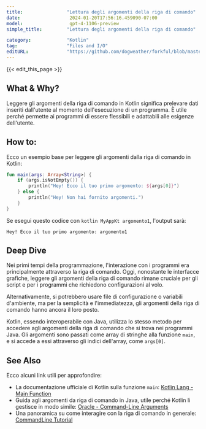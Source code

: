 ```yaml
---
title:                "Lettura degli argomenti della riga di comando"
date:                  2024-01-20T17:56:16.459090-07:00
model:                 gpt-4-1106-preview
simple_title:         "Lettura degli argomenti della riga di comando"

category:             "Kotlin"
tag:                  "Files and I/O"
editURL:              "https://github.com/dogweather/forkful/blob/master/content/it/kotlin/reading-command-line-arguments.md"
---
```


{{< edit_this_page >}}

## What & Why?
Leggere gli argomenti della riga di comando in Kotlin significa prelevare dati inseriti dall'utente al momento dell'esecuzione di un programma. È utile perché permette ai programmi di essere flessibili e adattabili alle esigenze dell'utente.

## How to:
Ecco un esempio base per leggere gli argomenti dalla riga di comando in Kotlin:

```Kotlin
fun main(args: Array<String>) {
    if (args.isNotEmpty()) {
        println("Hey! Ecco il tuo primo argomento: ${args[0]}")
    } else {
        println("Hey! Non hai fornito argomenti.")
    }
}
```

Se esegui questo codice con `kotlin MyAppKt argomento1`, l'output sarà:

```
Hey! Ecco il tuo primo argomento: argomento1
```

## Deep Dive
Nei primi tempi della programmazione, l'interazione con i programmi era principalmente attraverso la riga di comando. Oggi, nonostante le interfacce grafiche, leggere gli argomenti della riga di comando rimane cruciale per gli script e per i programmi che richiedono configurazioni al volo.

Alternativamente, si potrebbero usare file di configurazione o variabili d'ambiente, ma per la semplicità e l'immediatezza, gli argomenti della riga di comando hanno ancora il loro posto.

Kotlin, essendo interoperabile con Java, utilizza lo stesso metodo per accedere agli argomenti della riga di comando che si trova nei programmi Java. Gli argomenti sono passati come array di stringhe alla funzione `main`, e si accede a essi attraverso gli indici dell'array, come `args[0]`.

## See Also
Ecco alcuni link utili per approfondire:

- La documentazione ufficiale di Kotlin sulla funzione `main`: [Kotlin Lang - Main Function](https://kotlinlang.org/docs/command-line.html#run-the-application)
- Guida agli argomenti da riga di comando in Java, utile perché Kotlin li gestisce in modo simile: [Oracle - Command-Line Arguments](https://docs.oracle.com/javase/tutorial/essential/environment/cmdLineArgs.html)
- Una panoramica su come interagire con la riga di comando in generale: [CommandLine Tutorial](https://www.codecademy.com/articles/command-line-setup)
